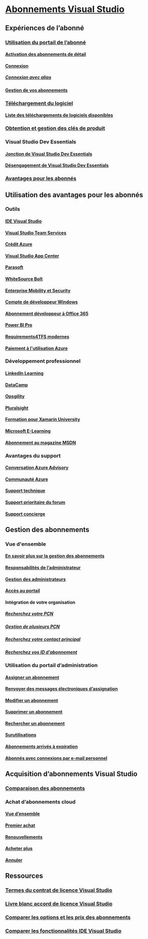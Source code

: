 # [Abonnements Visual Studio](index.md) 
## Expériences de l’abonné
### [Utilisation du portail de l’abonné](using-the-subscriber-portal.md)
#### [Activation des abonnements de détail](activate-store-subscriptions.md)
#### [Connexion](signing-in.md)
##### [Connexion avec alias](aliasing.md)
#### [Gestion de vos abonnements](manage-vs-subscriptions.md)
### [Téléchargement du logiciel](subscriber-downloads.md)
#### [Liste des téléchargements de logiciels disponibles](software-download-list.md)
### [Obtention et gestion des clés de produit](product-keys.md)
### Visual Studio Dev Essentials
#### [Jonction de Visual Studio Dev Essentials](join-dev-essentials.md)
#### [Désengagement de Visual Studio Dev Essentials](leave-vsde.md)
### [Avantages pour les abonnés](subscriber-benefits.md)
## Utilisation des avantages pour les abonnés
### Outils
#### [IDE Visual Studio](vs-ide-benefit.md) 
#### [Visual Studio Team Services](vs-vsts.md)
#### [Crédit Azure](vs-azure.md) 
#### [Visual Studio App Center](vs-visual-studio-app-center.md)
#### [Parasoft ](vs-parasoft.md)
#### [WhiteSource Bolt](vs-whitesource.md)
#### [Enterprise Mobility et Security](vs-ems.md)
#### [Compte de développeur Windows](vs-windows-dev.md)
#### [Abonnement développeur à Office 365](vs-office-dev.md)
#### [Power BI Pro](vs-pbi.md)
#### [Requirements4TFS modernes](vs-modernreq.md)
#### [Paiement à l'utilisation Azure](vs-azure-payg.md)
### Développement professionnel
#### [LinkedIn Learning](vs-linkedin-learning.md)
#### [DataCamp](vs-datacamp.md)
#### [Opsgility](vs-opsgility.md)
#### [Pluralsight](vs-pluralsight.md)
#### [Formation pour Xamarin University](vs-xamarin.md)
#### [Microsoft E-Learning](vs-elearn.md)
#### [Abonnement au magazine MSDN](vs-msdn.md)
### Avantages du support
#### [Conversation Azure Advisory](vs-azure-advisory-chat.md)
#### [Communauté Azure](vs-azure-community.md)
#### [Support technique](vs-tech-support.md)
#### [Support prioritaire du forum](vs-priority-support.md)
#### [Support concierge](vs-concierge-chat.md)
## Gestion des abonnements
### Vue d'ensemble
#### [En savoir plus sur la gestion des abonnements](subscription-management-info.md)
#### [Responsabilités de l’administrateur](admin-responsibilities.md)
#### [Gestion des administrateurs](managing-admins.md)
#### [Accès au portail](access-admin-portal.md)
#### Intégration de votre organisation
##### [Recherchez votre PCN](find-pcn.md)
##### [Gestion de plusieurs PCN](multiple-pcns.md)
##### [Recherchez votre contact principal](find-primary-contact.md)
##### [Recherchez vos ID d’abonnement](find-subscription-id.md)
### Utilisation du portail d’administration
#### [Assigner un abonnement](assign-license.md)
#### [Renvoyer des messages électroniques d’assignation](resend-assignment-email.md)
#### [Modifier un abonnement](edit-license.md)
#### [Supprimer un abonnement](delete-license.md)
#### [Rechercher un abonnement](search-license.md)
#### [Surutilisations](handle-overclaimed-license.md)
#### [Abonnements arrivés à expiration](handle-expired-license.md)
#### [Abonnés avec connexions par e-mail personnel](personal-email-sign-ins.md)
## Acquisition d’abonnements Visual Studio
### [Comparaison des abonnements](compare-subscriptions.md)
### Achat d’abonnements cloud
#### [Vue d’ensemble](vscloud-overview.md)
#### [Premier achat](vscloud-first-purchase.md)
#### [Renouvellements](vscloud-renewals.md)
#### [Acheter plus](vscloud-buy-more.md)
#### [Annuler](vscloud-cancel.md)
## Ressources
### [Termes du contrat de licence Visual Studio](vs-license-terms.md)
### [Livre blanc accord de licence Visual Studio](https://www.microsoft.com/downloads/details.aspx?displaylang=en&FamilyID=2b1504e6-0bf1-46da-be0e-85cc792c6b9d)
### [Comparer les options et les prix des abonnements](https://www.visualstudio.com/vs/pricing)
### [Comparer les fonctionnalités IDE Visual Studio](https://www.visualstudio.com/vs/compare)
